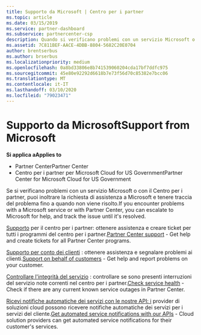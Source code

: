 ```yaml
---
title: Supporto da Microsoft | Centro per i partner
ms.topic: article
ms.date: 03/15/2019
ms.service: partner-dashboard
ms.subservice: partnercenter-csp
description: Quando si verificano problemi con un servizio Microsoft o con il Centro per i partner, puoi inoltrare la richiesta di assistenza a Microsoft e tenere traccia del problema fino a quando non viene risolto.
ms.assetid: 7C811BEF-AACE-4DBB-8804-5682C20E0704
author: brentserbus
ms.author: brserbus
ms.localizationpriority: medium
ms.openlocfilehash: 0a8bd33806e8b741539060204cda17bf7ddfc975
ms.sourcegitcommit: 45e80e92292d6618b7e73f56d70c85382e7bcc06
ms.translationtype: MT
ms.contentlocale: it-IT
ms.lasthandoff: 03/10/2020
ms.locfileid: "79023471"
---
```

# <a name="support-from-microsoft"></a><span data-ttu-id="35c18-103">Supporto da Microsoft</span><span class="sxs-lookup"><span data-stu-id="35c18-103">Support from Microsoft</span></span>

<span data-ttu-id="35c18-104">**Si applica a**</span><span class="sxs-lookup"><span data-stu-id="35c18-104">**Applies to**</span></span>

-  <span data-ttu-id="35c18-105">Partner Center</span><span class="sxs-lookup"><span data-stu-id="35c18-105">Partner Center</span></span>
-  <span data-ttu-id="35c18-106">Centro per i partner per Microsoft Cloud for US Government</span><span class="sxs-lookup"><span data-stu-id="35c18-106">Partner Center for Microsoft Cloud for US Government</span></span>


<span data-ttu-id="35c18-107">Se si verificano problemi con un servizio Microsoft o con il Centro per i partner, puoi inoltrare la richiesta di assistenza a Microsoft e tenere traccia del problema fino a quando non viene risolto.</span><span class="sxs-lookup"><span data-stu-id="35c18-107">If you encounter problems with a Microsoft service or with Partner Center, you can escalate to Microsoft for help, and track the issue until it's resolved.</span></span>

<span data-ttu-id="35c18-108">[Supporto](report-problems-with-partner-center.md) per il centro per i partner: ottenere assistenza e creare ticket per tutti i programmi del centro per i partner.</span><span class="sxs-lookup"><span data-stu-id="35c18-108">[Partner Center support](report-problems-with-partner-center.md) - Get help and create tickets for all Partner Center programs.</span></span>

<span data-ttu-id="35c18-109">[Supporto per conto dei clienti](report-problems-on-behalf-of-a-customer.md) : ottenere assistenza e segnalare problemi ai clienti.</span><span class="sxs-lookup"><span data-stu-id="35c18-109">[Support on behalf of customers](report-problems-on-behalf-of-a-customer.md) - Get help and report problems on your customer.</span></span>

<span data-ttu-id="35c18-110">[Controllare l'integrità del servizio](check-service-health.md) : controllare se sono presenti interruzioni del servizio note correnti nel centro per i partner.</span><span class="sxs-lookup"><span data-stu-id="35c18-110">[Check service health](check-service-health.md) - Check if there are any current known service outages in Partner Center.</span></span>

<span data-ttu-id="35c18-111">[Ricevi notifiche automatiche dei servizi con le nostre API: i](get-automated-service-notifications-with-our-apis.md) provider di soluzioni cloud possono ricevere notifiche automatiche dei servizi per i servizi del cliente.</span><span class="sxs-lookup"><span data-stu-id="35c18-111">[Get automated service notifications with our APIs](get-automated-service-notifications-with-our-apis.md) - Cloud solution providers can get automated service notifications for their customer's services.</span></span>


 

 



